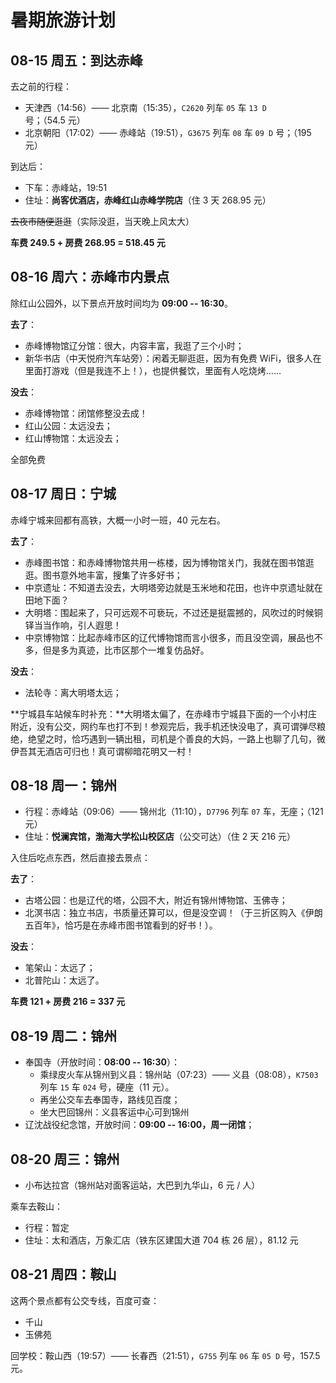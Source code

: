 # 暑期旅游计划

## 08-15 周五：到达赤峰
去之前的行程：

- 天津西（14:56）—— 北京南（15:35），`C2620` 列车 `05` 车 `13 D` 号；（54.5 元）
- 北京朝阳（17:02）—— 赤峰站（19:51），`G3675` 列车 `08` 车 `09 D` 号；（195 元）

到达后：

- 下车：赤峰站，19:51
- 住址：**尚客优酒店，赤峰红山赤峰学院店**（住 3 天 268.95 元）

~~去夜市随便逛逛~~（实际没逛，当天晚上风太大）

**车费 249.5 + 房费 268.95 = 518.45 元**

## 08-16 周六：赤峰市内景点
除红山公园外，以下景点开放时间均为 **09:00 -- 16:30**。

**去了**：

- 赤峰博物馆辽分馆：很大，内容丰富，我逛了三个小时；
- 新华书店（中天悦府汽车站旁）：闲着无聊逛逛，因为有免费 WiFi，很多人在里面打游戏（但是我连不上！），也提供餐饮，里面有人吃烧烤……

**没去**：

- 赤峰博物馆：闭馆修整没去成！
- 红山公园：太远没去；
- 红山博物馆：太远没去；

全部免费

## 08-17 周日：宁城
赤峰宁城来回都有高铁，大概一小时一班，40 元左右。

**去了**：

- 赤峰图书馆：和赤峰博物馆共用一栋楼，因为博物馆关门，我就在图书馆逛逛。图书意外地丰富，搜集了许多好书；
- 中京遗址：不知道去没去，大明塔旁边就是玉米地和花田，也许中京遗址就在田地下面？
- 大明塔：围起来了，只可远观不可亵玩，不过还是挺震撼的，风吹过的时候铜铎当当作响，引人遐思！
- 中京博物馆：比起赤峰市区的辽代博物馆而言小很多，而且没空调，展品也不多，但是多为真迹，比市区那个一堆复仿品好。

**没去**：

- 法轮寺：离大明塔太远；

**宁城县车站候车时补充：**大明塔太偏了，在赤峰市宁城县下面的一个小村庄附近，没有公交，网约车也打不到！参观完后，我手机还快没电了，真可谓弹尽粮绝，绝望之时，恰巧遇到一辆出租，司机是个善良的大妈，一路上也聊了几句，微伊吾其无酒店可归也！真可谓柳暗花明又一村！


## 08-18 周一：锦州
- 行程：赤峰站（09:06）—— 锦州北（11:10），`D7796` 列车 `07` 车，无座；（121 元）
- 住址：**悦澜宾馆，渤海大学松山校区店**（公交可达）（住 2 天 216 元）

入住后吃点东西，然后直接去景点：

**去了**：

- 古塔公园：也是辽代的塔，公园不大，附近有锦州博物馆、玉佛寺；
- 北溟书店：独立书店，书质量还算可以，但是没空调！（于三折区购入《伊朗五百年》，恰巧是在赤峰市图书馆看到的好书！）。

**没去**：

- 笔架山：太远了；
- 北普陀山：太远了。

**车费 121 + 房费 216 = 337 元**

## 08-19 周二：锦州
- 奉国寺（开放时间：**08:00 -- 16:30**）：
  - 乘绿皮火车从锦州到义县：锦州站（07:23）—— 义县（08:08），`K7503` 列车 `15` 车 `024` 号，硬座（11 元）。
  - 再坐公交车去奉国寺，路线见百度；
  - 坐大巴回锦州：义县客运中心可到锦州
- 辽沈战役纪念馆，开放时间：**09:00 -- 16:00，周一闭馆**；

## 08-20 周三：锦州
- 小布达拉宫（锦州站对面客运站，大巴到九华山，6 元 / 人）

乘车去鞍山：

- 行程：暂定
- 住址：太和酒店，万象汇店（铁东区建国大道 704 栋 26 层），81.12 元

## 08-21 周四：鞍山
这两个景点都有公交专线，百度可查：

- 千山
- 玉佛苑

回学校：鞍山西（19:57）—— 长春西（21:51），`G755` 列车 `06` 车 `05 D` 号，157.5 元。
